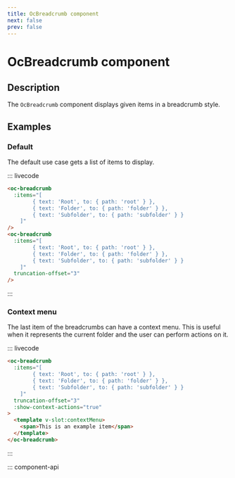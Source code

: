 ```yaml
---
title: OcBreadcrumb component
next: false
prev: false
---
```


# OcBreadcrumb component

## Description

The `OcBreadcrumb` component displays given items in a breadcrumb style.

## Examples

### Default

The default use case gets a list of items to display.

::: livecode

```html
<oc-breadcrumb
  :items="[
		{ text: 'Root', to: { path: 'root' } },
		{ text: 'Folder', to: { path: 'folder' } },
		{ text: 'Subfolder', to: { path: 'subfolder' } }
	]"
/>
<oc-breadcrumb
  :items="[
		{ text: 'Root', to: { path: 'root' } },
		{ text: 'Folder', to: { path: 'folder' } },
		{ text: 'Subfolder', to: { path: 'subfolder' } }
	]"
  truncation-offset="3"
/>
```

:::

### Context menu

The last item of the breadcrumbs can have a context menu. This is useful when it represents the current folder and the user can perform actions on it.

::: livecode

```html
<oc-breadcrumb
  :items="[
		{ text: 'Root', to: { path: 'root' } },
		{ text: 'Folder', to: { path: 'folder' } },
		{ text: 'Subfolder', to: { path: 'subfolder' } }
	]"
  truncation-offset="3"
  :show-context-actions="true"
>
  <template v-slot:contextMenu>
    <span>This is an example item</span>
  </template>
</oc-breadcrumb>
```

:::

::: component-api
